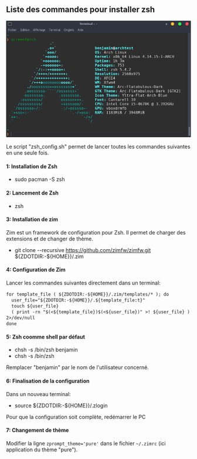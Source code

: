 <!-- Fichier contenant les commandes pour insatller zsh comme shell par défaut -->

## Liste des commandes pour installer zsh
![Zsh](screenshot-zsh.png)

Le script "zsh_config.sh" permet de lancer toutes les commandes suivantes en une seule fois.

#### 1: Installation de Zsh
- sudo pacman -S zsh

#### 2: Lancement de Zsh
- zsh

#### 3: Installation de zim
Zim est un framework de configuration pour Zsh. Il permet de charger des extensions et de changer de thème.
- git clone --recursive https://github.com/zimfw/zimfw.git ${ZDOTDIR:-${HOME}}/.zim

#### 4: Configuration de Zim
Lancer les commandes suivantes directement dans un terminal:
```
for template_file ( ${ZDOTDIR:-${HOME}}/.zim/templates/* ); do
  user_file="${ZDOTDIR:-${HOME}}/.${template_file:t}"
  touch ${user_file}
  ( print -rn "$(<${template_file})$(<${user_file})" >! ${user_file} ) 2>/dev/null
done
```

#### 5: Zsh coomme shell par défaut
- chsh -s /bin/zsh benjamin
- chsh -s /bin/zsh

Remplacer "benjamin" par le nom de l'utilisateur concerné.

#### 6: Finalisation de la configuration
Dans un nouveau terminal:
- source \${ZDOTDIR:-\${HOME}}/.zlogin

Pour que la configuration soit complète, redémarrer le PC

#### 7: Changement de thème
Modifier la ligne ``` zprompt_theme='pure' ``` dans le fichier ``` ~/.zimrc ``` (ici application du thème "pure").
